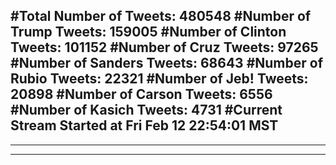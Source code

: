 #Total Number of Tweets: 480548 
#Number of Trump Tweets: 159005
#Number of Clinton Tweets: 101152
#Number of Cruz Tweets: 97265
#Number of Sanders Tweets: 68643
#Number of Rubio Tweets: 22321
#Number of Jeb! Tweets: 20898
#Number of Carson Tweets: 6556
#Number of Kasich Tweets: 4731
#Current Stream Started at Fri Feb 12 22:54:01 MST
---
---
---
